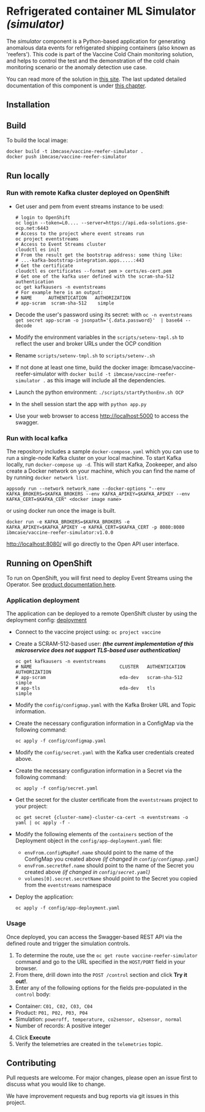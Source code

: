 # Refrigerated container ML Simulator _(simulator)_

The _simulator_ component is a Python-based application for generating anomalous data events for refrigerated shipping containers (also known as 'reefers'). This code is part of the Vaccine Cold Chain monitoring solution, and helps to control the test and the demonstration of the cold chain monitoring scenario or the anomaly detection use case.

You can read more of the solution in [this site](https://ibm-cloud-architecture.github.io/vaccine-solution-main/).
The last updated detailed documentation of this component is under [this chapter](https://ibm-cloud-architecture.github.io/vaccine-solution-main/solution/reefer-iot/).

## Installation


## Build

To build the local image:

```shell
docker build -t ibmcase/vaccine-reefer-simulator .
docker push ibmcase/vaccine-reefer-simulator
```

## Run locally

### Run with remote Kafka cluster deployed on OpenShift

* Get user and pem from event streams instance to be used:

  ```shell
  # login to OpenShift
  oc login --token=L0.... --server=https://api.eda-solutions.gse-ocp.net:6443
  # Access to the project where event streams run
  oc project eventstreams
  # Access to Event Streams cluster
  cloudctl es init
  # From the result get the bootstrap address: some thing like:
  # ...-kafka-bootstrap-integration.apps.....:443
  # Get the certificate
  cloudctl es certificates --format pem > certs/es-cert.pem
  # Get one of the kafka user defined with the scram-sha-512 authentication
  oc get kafkausers -n eventstreams
  # For example here is an output:
  # NAME      AUTHENTICATION   AUTHORIZATION
  # app-scram  scram-sha-512    simple
  ```
* Decode the user's password using its secret: with `oc -n eventstreams get secret app-scram -o jsonpath='{.data.password}'  | base64 --decode`

* Modify the environment variables in the `scripts/setenv-tmpl.sh` to reflect the user and broker URLs under the OCP condition
* Rename `scripts/setenv-tmpl.sh` to `scripts/setenv-.sh`
* If not done at least one time, build the docker image: ibmcase/vaccine-reefer-simulator with `docker build -t ibmcase/vaccine-reefer-simulator .` as this image will include all the dependencies.
* Launch the python environment: `./scripts/startPythonEnv.sh OCP`

* In the shell session start the app with `python app.py`
* Use your web browser to access [http://localhost:5000](http://localhost:5000) to access the swagger.

### Run with local kafka

The repository includes a sample `docker-compose.yaml` which you can use to run a single-node Kafka cluster on your local machine. To start Kafka locally, run `docker-compose up -d`. This will start Kafka, Zookeeper, and also create a Docker network on your machine, which you can find the name of by running `docker network list`.

`appsody run --network network_name --docker-options "--env KAFKA_BROKERS=$KAFKA_BROKERS --env KAFKA_APIKEY=$KAFKA_APIKEY --env KAFKA_CERT=$KAFKA_CER" <docker image name>`

or using docker run once the image is built.

`docker run -e KAFKA_BROKERS=$KAFKA_BROKERS -e KAFKA_APIKEY=$KAFKA_APIKEY -e KAFKA_CERT=$KAFKA_CERT -p 8080:8080 ibmcase/vaccine-reefer-simulator:v1.0.0`

[http://localhost:8080/](http://localhost:8080/) will go directly to the Open API user interface.


## Running on OpenShift

To run on OpenShift, you will first need to deploy Event Streams using the Operator. See [product documentation here](https://ibm.github.io/event-streams/installing/installing/).

### Application deployment

The application can be deployed to a remote OpenShift cluster by using the deployment config: [deployment](https://github.com/ibm-cloud-architecture/vaccine-reefer-simulator/blob/master/config/app-deployment.yaml)

* Connect to the vaccine project using: `oc project vaccine`
* Create a SCRAM-512-based user: **_(the current implementation of this microservice does not support TLS-based user authentication)_**

  ```shell
  oc get kafkausers -n eventstreams
  # NAME                                CLUSTER   AUTHENTICATION   AUTHORIZATION
  # app-scram                           eda-dev   scram-sha-512    simple
  # app-tls                             eda-dev   tls              simple
  ```

* Modify the `config/configmap.yaml` with the Kafka Broker URL and Topic information.

* Create the necessary configuration information in a ConfigMap via the following command:

   ```shell
   oc apply -f config/configmap.yaml
   ```

* Modify the `config/secret.yaml` with the Kafka user credentials created above.

* Create the necessary configuration information in a Secret via the following command:

  ```shell
  oc apply -f config/secret.yaml
  ```

* Get the secret for the cluster certificate from the `eventstreams` project to your project:

  ```shell
  oc get secret {cluster-name}-cluster-ca-cert -n eventstreams -o yaml | oc apply -f -
  ```

* Modify the following elements of the `containers` section of the Deployment object in the `config/app-deployment.yaml` file:
  *  `envFrom.configMapRef.name` should point to the name of the ConfigMap you created above _(if changed in `config/configmap.yaml`)_
  *  `envFrom.secretRef.name` should point to the name of the Secret you created above _(if changed in `config/secret.yaml`)_
  *  `volumes[0].secret.secretName` should point to the Secret you copied from the `eventstreams` namespace

* Deploy the application:

  ```shell
  oc apply -f config/app-deployment.yaml
  ```

### Usage

Once deployed, you can access the Swagger-based REST API via the defined route and trigger the simulation controls.

1. To determine the route, use the `oc get route vaccine-reefer-simulator` command and go to the URL specified in the `HOST/PORT` field in your browser.
2. From there, drill down into the `POST /control` section and click **Try it out!**.
3. Enter any of the following options for the fields pre-populated in the `control` body:

  - Container: `C01, C02, C03, C04`
  - Product: `P01, P02, P03, P04`
  - Simulation: `poweroff, temperature, co2sensor, o2sensor, normal`
  - Number of records: A positive integer

4. Click **Execute**
5. Verify the telemetries are created in the `telemetries` topic.

## Contributing

Pull requests are welcome. For major changes, please open an issue first to discuss what you would like to change.

We have improvement requests and bug reports via git issues in this project.
